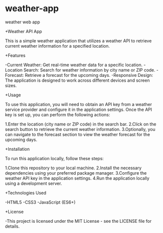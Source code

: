 # weather-app
weather web app

+Weather API App

This is a simple weather application that utilizes a weather API to retrieve current weather information for a specified location.

+Features

-Current Weather: Get real-time weather data for a specific location.
-Location Search: Search for weather information by city name or ZIP code.
-Forecast: Retrieve a forecast for the upcoming days.
-Responsive Design: The application is designed to work across different devices and screen sizes.

+Usage

To use this application, you will need to obtain an API key from a weather service provider and configure it in the application settings. Once the API key is set up, you can perform the following actions:

1.Enter the location (city name or ZIP code) in the search bar.
2.Click on the search button to retrieve the current weather information.
3.Optionally, you can navigate to the forecast section to view the weather forecast for the upcoming days.

+Installation

To run this application locally, follow these steps:

1.Clone this repository to your local machine.
2.Install the necessary dependencies using your preferred package manager.
3.Configure the weather API key in the application settings.
4.Run the application locally using a development server.

+Technologies Used

-HTML5
-CSS3
-JavaScript (ES6+)

+License

-This project is licensed under the MIT License - see the LICENSE file for details.

